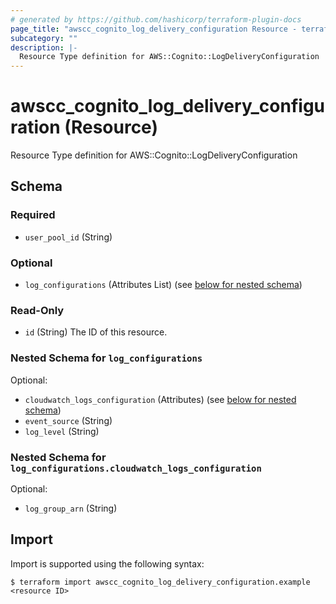 ```yaml
---
# generated by https://github.com/hashicorp/terraform-plugin-docs
page_title: "awscc_cognito_log_delivery_configuration Resource - terraform-provider-awscc"
subcategory: ""
description: |-
  Resource Type definition for AWS::Cognito::LogDeliveryConfiguration
---
```


# awscc_cognito_log_delivery_configuration (Resource)

Resource Type definition for AWS::Cognito::LogDeliveryConfiguration



<!-- schema generated by tfplugindocs -->
## Schema

### Required

- `user_pool_id` (String)

### Optional

- `log_configurations` (Attributes List) (see [below for nested schema](#nestedatt--log_configurations))

### Read-Only

- `id` (String) The ID of this resource.

<a id="nestedatt--log_configurations"></a>
### Nested Schema for `log_configurations`

Optional:

- `cloudwatch_logs_configuration` (Attributes) (see [below for nested schema](#nestedatt--log_configurations--cloudwatch_logs_configuration))
- `event_source` (String)
- `log_level` (String)

<a id="nestedatt--log_configurations--cloudwatch_logs_configuration"></a>
### Nested Schema for `log_configurations.cloudwatch_logs_configuration`

Optional:

- `log_group_arn` (String)

## Import

Import is supported using the following syntax:

```shell
$ terraform import awscc_cognito_log_delivery_configuration.example <resource ID>
```
